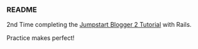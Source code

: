 ### README

2nd Time completing the [Jumpstart Blogger 2 Tutorial](http://tutorials.jumpstartlab.com/projects/blogger.html) with Rails.

Practice makes perfect!
